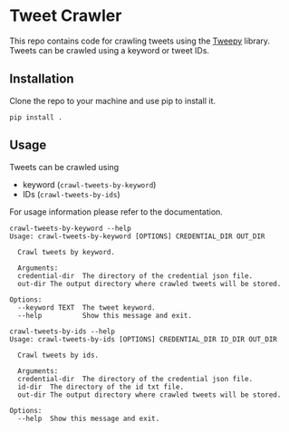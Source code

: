 # Tweet Crawler

This repo contains code for crawling tweets using the [Tweepy](https://www.tweepy.org/) 
library. Tweets can be crawled using a keyword or tweet IDs. 

## Installation

Clone the repo to your machine and use pip to install it.

```
pip install .
```

## Usage

Tweets can be crawled using
- keyword (`crawl-tweets-by-keyword`)
- IDs (`crawl-tweets-by-ids`)

For usage information please refer to the documentation. 

```
crawl-tweets-by-keyword --help
Usage: crawl-tweets-by-keyword [OPTIONS] CREDENTIAL_DIR OUT_DIR

  Crawl tweets by keyword.

  Arguments: 
  credential-dir  The directory of the credential json file.
  out-dir The output directory where crawled tweets will be stored.

Options:
  --keyword TEXT  The tweet keyword.
  --help          Show this message and exit.
```

```
crawl-tweets-by-ids --help
Usage: crawl-tweets-by-ids [OPTIONS] CREDENTIAL_DIR ID_DIR OUT_DIR

  Crawl tweets by ids.

  Arguments: 
  credential-dir  The directory of the credential json file.
  id-dir  The directory of the id txt file.
  out-dir The output directory where crawled tweets will be stored.

Options:
  --help  Show this message and exit.
```